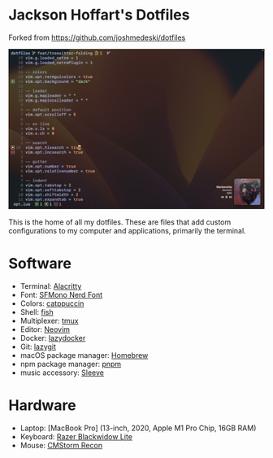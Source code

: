 # Jackson Hoffart's Dotfiles

Forked from https://github.com/joshmedeski/dotfiles 

![screenshot](./screenshot.png)

This is the home of all my dotfiles. These are files that add custom configurations to my computer and applications, primarily the terminal.

# Software

- Terminal: [Alacritty](https://alacritty.org)
- Font: [SFMono Nerd Font](https://github.com/epk/SF-Mono-Nerd-Font)
- Colors: [catppuccin](https://github.com/catppuccin/catppuccin)
- Shell: [fish](https://fishshell.com)
- Multiplexer: [tmux](https://github.com/tmux/tmux/wiki)
- Editor: [Neovim](https://neovim.io)
- Docker: [lazydocker](https://github.com/jesseduffield/lazydocker)
- Git: [lazygit](https://github.com/jesseduffield/lazygit)
- macOS package manager: [Homebrew](https://brew.sh)
- npm package manager: [pnpm](https://pnpm.io/)
- music accessory: [Sleeve](https://replay.software/sleeve)

# Hardware

- Laptop: [MacBook Pro] (13-inch, 2020, Apple M1 Pro Chip, 16GB RAM)
- Keyboard: [Razer Blackwidow Lite](https://www.razer.com/gaming-keyboards/razer-blackwidow-lite)
- Mouse: [CMStorm Recon](https://www.coolermaster.com/us/en-us/catalog/legacy-products/peripheral/recon/)
